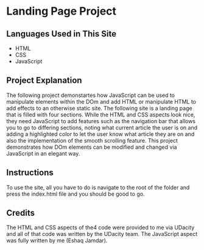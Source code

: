 # Landing Page Project

## Languages Used in This Site
* HTML
* CSS
* JavaScript

## Project Explanation

The following project demonstartes how JavaScript can be used to manipulate elements within the DOm and add HTML or manipulate HTML to add effects to an otherwise static site. The following site is a landing page that is filled with four sections. While the HTML and CSS aspects look nice, they need JavaScript to add features such as the navigation bar that allows you to go to differing sections, noting what current article the user is on and adding a highlighted color to let the user know what article they are on and also the implementation of the smooth scrolling feature. This project demonstrates how DOm elements can be modified and changed via JavaScript in an elegant way.

## Instructions
To use the site, all you have to do is navigate to the root of the folder and press the index.html file and you should be good to go. 

## Credits
The HTML and CSS aspects of the4 code were provided to me via UDacity and all of that code was written by the UDacity team. The JavaScript aspect was fully written by me (Eshaq Jamdar).
